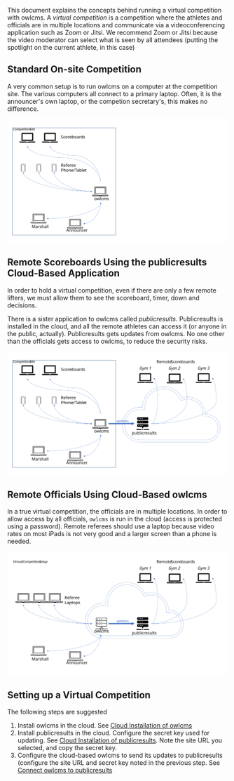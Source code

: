 This document explains the concepts behind running a virtual competition with owlcms. A *virtual competition* is a competition where the athletes and officials are in multiple locations and communicate via a videoconferencing application such as Zoom or Jitsi.  We recommend Zoom or Jitsi because the video moderator can select what is seen by all attendees (putting the spotlight on the current athlete, in this case)

## Standard On-site Competition

A very common setup is to run owlcms on a computer at the competition site.  The various computers all connect to a primary laptop.  Often, it is the announcer's own laptop, or the competion secretary's, this makes no difference.

![Slide1](img/PublicResults/CloudExplained/Slide1.SVG)

## Remote Scoreboards Using the publicresults Cloud-Based Application

In order to hold a virtual competition, even if there are only a few remote lifters, we must allow them to see the scoreboard, timer, down and decisions.  

There is a sister application to owlcms called *publicresults*.  Publicresults is installed in the cloud, and all the remote athletes can access it (or anyone in the public, actually).  Publicresults gets updates from owlcms.  No one other than the officials gets access to owlcms, to reduce the security risks.

![Slide2](img/PublicResults/CloudExplained/Slide2.SVG)

## Remote Officials Using Cloud-Based owlcms 

In a true virtual competition, the officials are in multiple locations.  In order to allow access by all officials, `owlcms` is run in the cloud (access is protected using a password).   Remote referees should use a laptop because video rates on most iPads is not very good and a larger screen than a phone is needed.

![Slide5](img/PublicResults/CloudExplained/Slide5.SVG)

## Setting up a Virtual Competition

The following steps are suggested

1. Install owlcms in the cloud.  See [Cloud Installation of owlcms](Cloud)
2. Install publicresults in the cloud.  Configure the secret key used for updating.  See [Cloud Installation of publicresults](Remote).  Note the site URL you selected, and copy the secret key.
3. Configure the cloud-based owlcms to send its updates to publicresults (configure the site URL and secret key noted in the previous step. See [Connect owlcms to publicresults](ConfigPublicResults)